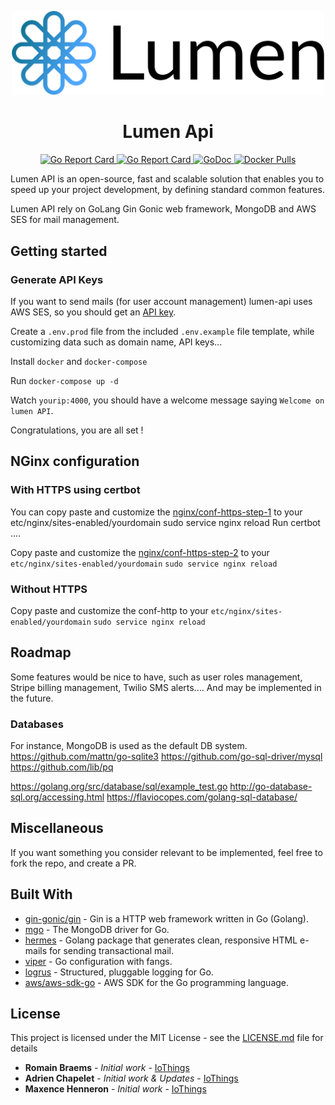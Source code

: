 <p align="center">
    <a href="https://github.com/go-lumen/lumen-api">
        <img width="500px" src="https://raw.githubusercontent.com/go-lumen/lumen-api/master/lumen-logo.png" />
    </a>
</p>

<h1 align="center">Lumen Api</h1>

<p align="center">
    <a href="https://github.com/go-lumen/lumen-api/blob/master/LICENSE.md">
        <img alt="Go Report Card" src="https://img.shields.io/github/license/go-lumen/lumen-api.svg">
    </a>
    <a href="https://goreportcard.com/report/github.com/go-lumen/lumen-api">
        <img alt="Go Report Card" src="https://goreportcard.com/badge/github.com/go-lumen/lumen-api">
    </a>
    <a href="https://godoc.org/github.com/go-lumen/lumen-api">
        <img alt="GoDoc" src="https://godoc.org/github.com/go-lumen/lumen-api?status.svg">
    </a>
    <a href="https://hub.docker.com/r/go-lumen/lumen-api">
        <img alt="Docker Pulls" src="https://img.shields.io/docker/pulls/go-lumen/lumen-api.svg">
    </a>
</p>


Lumen API is an open-source, fast and scalable solution that enables you to speed up your project development, by defining standard common features.

Lumen API rely on GoLang Gin Gonic web framework, MongoDB and AWS SES for mail management.

## Getting started
### Generate API Keys
If you want to send mails (for user account management) lumen-api uses AWS SES, so you should get an [API key](https://docs.aws.amazon.com/ses/latest/DeveloperGuide/get-aws-keys.html).

Create a `.env.prod` file from the included `.env.example` file template, while customizing data such as domain name, API keys...

Install `docker` and `docker-compose`

Run `docker-compose up -d`

Watch `yourip:4000`, you should have a welcome message saying `Welcome on lumen API`.

Congratulations, you are all set !

## NGinx configuration
### With HTTPS using certbot
You can copy paste and customize the [nginx/conf-https-step-1](https://github.com/go-lumen/lumen-api/tree/master/nginx/conf-https-step-1) to your etc/nginx/sites-enabled/yourdomain
sudo service nginx reload
Run certbot ....

Copy paste and customize the [nginx/conf-https-step-2](https://github.com/go-lumen/lumen-api/tree/master/nginx/conf-https-step-2)
to your `etc/nginx/sites-enabled/yourdomain`
`sudo service nginx reload`

### Without HTTPS

Copy paste and customize the conf-http
to your `etc/nginx/sites-enabled/yourdomain`
`sudo service nginx reload`


## Roadmap
Some features would be nice to have, such as user roles management, Stripe billing management, Twilio SMS alerts.... And may be implemented in the future.

### Databases
For instance, MongoDB is used as the default DB system.
https://github.com/mattn/go-sqlite3
https://github.com/go-sql-driver/mysql
https://github.com/lib/pq

https://golang.org/src/database/sql/example_test.go
http://go-database-sql.org/accessing.html
https://flaviocopes.com/golang-sql-database/

## Miscellaneous
If you want something you consider relevant to be implemented, feel free to fork the repo, and create a PR.

## Built With

* [gin-gonic/gin](https://github.com/gin-gonic/gin) - Gin is a HTTP web framework written in Go (Golang).
* [mgo](https://github.com/globalsign/mgo) - The MongoDB driver for Go.
* [hermes](https://github.com/matcornic/hermes) - Golang package that generates clean, responsive HTML e-mails for sending transactional mail.
* [viper](https://github.com/spf13/viper) - Go configuration with fangs.
* [logrus](https://github.com/sirupsen/logrus) - Structured, pluggable logging for Go.
* [aws/aws-sdk-go](https://github.com/aws/aws-sdk-go) - AWS SDK for the Go programming language.

## License

This project is licensed under the MIT License - see the [LICENSE.md](LICENSE.md) file for details
* **Romain Braems** - *Initial work* - [IoThings](https://github.com/rb62680)
* **Adrien Chapelet** - *Initial work & Updates* - [IoThings](https://github.com/adrien3d)
* **Maxence Henneron** - *Initial work* - [IoThings](https://github.com/maxencehenneron)
